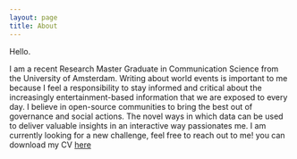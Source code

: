 ```yaml
---
layout: page
title: About
---
```


Hello.

I am a recent Research Master Graduate in Communication Science from the University of Amsterdam.
Writing about world events is important to me because I feel a responsibility to stay informed and critical about the increasingly entertainment-based information that we are exposed to every day.
I believe in open-source communities to bring the best out of governance and social actions. 
The novel ways in which data can be used to deliver valuable insights in an interactive way passionates me.
I am currently looking for a new challenge, feel free to reach out to me! you can download my CV <a href='http://polegato.me/assets/Arno_Polegato_CV.pdf'>here</a>
<center>
<script src="//platform.linkedin.com/in.js" type="text/javascript"></script>
<script type="IN/MemberProfile" data-id="https://www.linkedin.com/in/arno-polegato" data-format="inline" data-related="false"></script>
</center>
